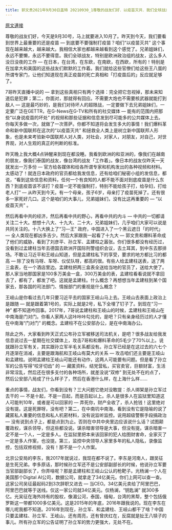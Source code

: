 ```yaml
---
title: 郭文贵2021年9月30日盖特 20210930_1尊敬的战友们好．以疫苗灭共．我们全球战友的合作效果显著，我们大家一定全力以赴，传播疫苗灾难的真相……全面的开始疫苗灭共的国际大决战！
---
```


[原文連接](https://gnews.org/ThreadView/53482932)

尊敬的战友们好，今天是9月30号，马上就要进入10月了。昨天到今天，我们要看到世界上最重要的还是疫苗 — 到底要不要强制打疫苗？咱们“以疫苗灭共” 这个事现在越来越大，越来越大。我相信大家也都越来越看到这个感觉了。兄弟姐妹们，永远不要懒，永远不要得意。我们全球战友，特别是欧洲政治组的战友，这么多人没日没夜的工作 — 在日本，在台湾，在东欧，在南欧，在西欧，所有的！特别是在加拿大和美国的这些战友们默默的工作着。我们就给这些官僚们给这些王八蛋的所谓专家门，让他们知道现在真正疫苗的死亡真相和「打疫苗后的」反应就足够了。


7哥昨天直播中说的 — 拿到这些真相只有两个选择：完全把它忽视掉，那未来知道后是犯罪；第二，你面对，那就得有回应。不需要大炮也不需要核武器就能打到敌人 — 这是最巧妙的，是我们对待坏人的超限战，一定要做下去兄弟姐妹们，一定要广泛在GETTR，在G-News在G-TV和所有的社交媒体 — 能有的范围内把那些“以身说疫苗的坏处” 的视频和那些证据和信息发到尽可能多的公共媒体上去。你每天多做一次，就做了一次菩萨。你都不知道将会发生多大的事情！我们爆料革命和新中国联邦在这次的“以疫苗灭共” 和拯救全人类上是树立新中国联邦人形象，也是未来考验新中国联邦人对人类，对社会，对家人，对朋友，对自己，对世界观，对人生观的真正的判断的标准。


昨天晚上我大概4点钟醒来到现在都没睡。我看到欧洲的和亚洲的，像我们在越南的朋友，像我们泰国的战友，像台湾的战友「工作着」。像日本的战友仅昨天一天就发出一万多份 — 官方给各媒体和给各所谓专家和机构发出的各种视频和材料。太感动了！就连日本政府的官员都给我发信息，还有给咱们秘密小组的发信息，都说，“看到这些信息和资料，任何一个有良知的人都不能不面对到底疫苗是什么东西？到底疫苗该不该打？疫苗一定不能强制打，特别不能给孩子打，给孕妇，打给老人打”  — 从昨天到今天。有一个母亲，孩子6岁，母亲打了疫苗死掉了。还有很多一家死好几口。这个是咱们的大事儿，兄弟姐妹们，没有比这再重要的 — “以疫苗灭共” 。


然后再看中共的经济，然后再看中共的野心，再看中共的内斗 — 中共的一切都请关注二十大。想想十八大、十九大、二十大，兄弟姐妹们，几乎咱们大家可以说是共同关注的。十八大换上了“习—王” 政府，中国进入了一个黑云遮日「的时代」 — 全人类现在都凶多吉少。然后大家跟我一起看了十九大 — 郭文贵和爆料革命成了他们的威胁，看到了刘彦平、孙立军、孟建柱之嚣张。你们很多都没有经历过，没看到过孟建柱当年去德国去欧洲开国际刑警组织会议，去土耳其，到中东去那排场。不敢让习近平和王岐山知道，但是孟建柱私下的享受，要求的地方都比习的都高 — 除了没有马呀、车呀、仪仗队呀，都高的很。有些人给孟建柱送表，送了两三盒表，在一个酒店里边。孟建柱把两三盒表全送给当地的官员了，送给大使了。那人家当地那国家是100多万美金一盒，300万美金的表，孟建柱看看说就不拿回去了，都有了，都发了吧。这就是孟建柱。什么概念？再想想当年孟建柱到某个国家去，那各国的司法部门、情报部门的重视是什么概念？


王岐山是你看过去几年只要习近平去的国家王岐山马上去。王岐山去表面上政治上是跟随 — 就是跟着第1号的，实际上就是2号，私下全埋了钉子了。到现在“习一神” 都不知道咋回事。2017年，7哥说孟建柱和王岐山的时候，孟建柱和王岐山在中南海是门对门。你看人家两人这咔咔咔勾兑的，是吧？只有亲身经历过的人才懂在中南海“门对门” 的概念。孟建柱不在公安部办公，是在中南海办公。


除此之外，大家看到昨天正式公布孙立军被移送司法机关，是吧？很多战友给我发信息说过去一星期在社交媒体上，攻击7哥和和爆料革命的5毛少了70%以上。说就跟孙立军有关，其实跟孙立军半毛关系都没有。孙立军已经是在这过去的六七个月逐渐在消减，主要是跟海航和王岐山有莫大的关系 — 攻击咱们还主要是王岐山和孟建柱。说明孟建柱王岐山可能还有动作，这两人可能要有问题。但是看了孙立军的公告写得“咬牙切齿” 的 — 藏匿资料，结党营私，买官卖官，巨额财富，生活非常淫乱，然后还在很多支付的各种场所，就差没说“双修” 到无处不在的点了，然后公安部八局成了什么样子了，然后在香港什么样，在上海什么样……


重点的事情，战友们，你看到没有？三大问题它绝对没敢提：杀人绑架是孙立军过去干的 — 不是十起，不是一百起，而是百起以上。杀人是很多人在监狱里知道这人可能判10年，或者是可以回家的 — 弄死你，财产全收了，杀人抢钱！这里绝对没有提。这是死罪呀，没有吧？第二，在中南坑中南海，看到没有它是隐喻的说了藏匿私人重要的信息和私人机密材料，没有说监听监控。说用超级警察手段搞政治 — 没有说到点子上，都是点到为止。否则在中共中央里边应该说什么话？试图颠覆政权，谋杀领导，但这些都没说。谋杀暗害领导是大事，但没有提。谋杀暗害一定不是一个人，一定是多人。在监狱里把本来该回家的犯人给图财害命，全家灭了一定是多人作案，也没提。第三，监控中央领导人家里多年的私人隐私，录像监控，包括双修视频，没有！那不是一个人作案。


北京公安局的李东，我2017年就说过，我现在都不说了。李东是河南人，跟吴征是生死兄弟。李多原话，那时候孙立军还不是公安部副部长的时候，他说孙立军要当官部副部长了，你弄啥呢？那是孟建柱和王岐山公认的枪靶子。光杨澜一个人在美国那个Digital AI公司，数据公司，就拿走了34亿美元。你们上网可以查一查。这家公司吴征最起码2到3次辞职又进去 — 当CEO。34亿美元卖给了阿里巴巴，阿里巴巴就等于送线。仅这一家公司就34亿美元。仅杨澜，“钥匙澜” 就300多亿。光吴征在海外持有的股权，像湄公河，泰国，缅甸，台湾的黑帮，整个包括俄罗斯这一带都1000多亿美元。这是2015年的年底，2016年跟我说的。现在李东在哪儿呢我都不知道。2016年到现在，孙立军、和孟建柱、王岐山都干了啥？中国只要孟建柱、孙立军、王岐山，还有周亮，还有曾庆红在，反腐就是扯王八犊子的事儿。所有孙立军的公告证明了孙立军的势力更强大，无处不在。
